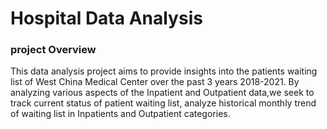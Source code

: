 # Hospital Data Analysis

### project Overview

This data analysis project aims to provide  insights into the patients waiting list of West China Medical Center over the past 3 years 2018-2021. By analyzing various aspects of the Inpatient and Outpatient data,we seek to track current status of patient waiting list, analyze historical monthly trend of waiting list in Inpatients  and Outpatient categories.
